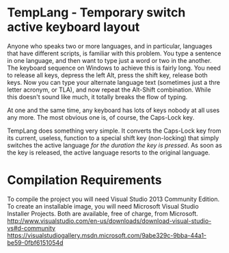 TempLang - Temporary switch active keyboard layout
==================================================

Anyone who speaks two or more languages, and in particular, languages that have different scripts, is familiar with this
problem. You type a sentence in one language, and then want to type just a word or two in the another. The keyboard
sequence on Windows to achieve this is fairly long. You need to release all keys, depress the left Alt, press the shift
key, release both keys. Now you can type your alternate language text (sometimes just a thre letter acronym, or TLA),
and now repeat the Alt-Shift combination. While this doesn't sound like much, it totally breaks the flow of typing.

At one and the same time, any keyboard has lots of keys nobody at all uses any more. The most obvious one is, of course,
the Caps-Lock key.

TempLang does something very simple. It converts the Caps-Lock key from its current, useless, function to a special shift
key (non-locking) that simply switches the active language _for the duration the key is pressed_. As soon as the key is
released, the active language resorts to the original language.

Compilation Requirements
========================

To compile the project you will need Visual Studio 2013 Community Edition. To create an installable image, you will need
Microsoft Visual Studio Installer Projects. Both are available, free of charge, from Microsoft.
http://www.visualstudio.com/en-us/downloads/download-visual-studio-vs#d-community
https://visualstudiogallery.msdn.microsoft.com/9abe329c-9bba-44a1-be59-0fbf6151054d